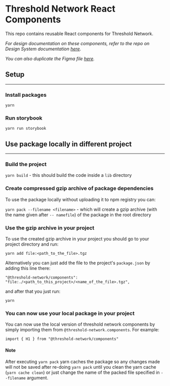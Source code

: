 # Threshold Network React Components

This repo contains reusable React components for Threshold Network.

_For design documentation on these components, refer to the repo on Design
System documentation
[here](https://github.com/threshold-network/design-system-docs)._

_You can also duplicate the Figma file
[here](https://www.figma.com/file/zZi2fYDUjWEMPQJWAt8VWv/Threshold-DS?node-id=3436%3A24296)._

## Setup

---

### Install packages

`yarn`

### Run storybook

`yarn run storybook`

## Use package locally in different project

---

### Build the project

`yarn build` - this should build the code inside a `lib` directory

### Create compressed gzip archive of package dependencies

To use the package locally without uploading it to npm registry you can:

`yarn pack --filename <filename>` - which will create a gzip archive (with the name given after `-- namefile`) of the
package in the root directory

### Use the gzip archive in your project

To use the created gzip archive in your project you should go to your project directory and run:

```
yarn add file:<path_to_the_file>.tgz
```

Alternatively you can just add the file to the project's `package.json` by adding this line there:

`"@threshold-network/components": "file:./<path_to_this_project>/<name_of_the_file>.tgz",`

and after that you just run:

`yarn`

### You can now use your local package in your project

You can now use the local version of threshold network components by simply importing them from
`@threshold-network.components`. For
example:

`import { H1 } from "@threshold-network/components"`

#### Note

After executing `yarn pack` yarn caches the package so any changes made will not be saved after re-doing `yarn pack`
until you clean the yarn cache (`yarn cache clean`) or just change the name of the packed file specified in `--filename`
argument.
